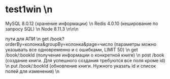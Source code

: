 # test1win \n

MySQL 8.0.12 (хранение информации) \n
Redis 4.0.10 (кеширование по запросу SQL) \n
Node 8.11.3  \n\n\n


пути для АПИ \n
get /book?orderBy=колонка&groupBy=колонка&page=число (параметры можно указывать все одновременно и с ошибками, LIMIT 50) \n
get /book/:bookId (получение информации о конкретной книге) \n 
post /book (создание книги. Для успешного создания требуются все поля кроме id) \n
put /book/:bookId (обновление книги. Нужного указать id и список полей для изменения) \n
